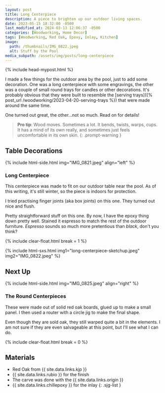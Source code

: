 ```yaml
---
layout: post
title: Long Centerpiece
description: A piece to brighten up our outdoor living spaces.
date: 2023-05-15 18:32:00 -0500
last_modified_at: 2024-03-13 12:06:37 -0500
categories: [Woodworking, Home Decor]
tags: [Woodworking, Red Oak, Epoxy, Inlay, Kitchen]
image:
  path: /thumbnails/IMG_0822.jpeg
  alt: Stuff by the Pool
media_subpath: /assets/img/posts/long-centerpiece
---
```

{% include head-mypost.html %}

I made a few things for the outdoor area by the pool, just to add some decoration. One was a long centerpiece with some engravings, the other was a couple of small round trays for candles or other decorations. It's probably obvious that they were built to resemble the [serving trays]({% post_url /woodworking/2023-04-20-serving-trays %}) that were made around the same time.

One turned out great, the other...not so much. Read on for details!

> **Pro tip**: Wood moves. Sometimes a lot. It bends, twists, warps, cups. It has a mind of its own really, and sometimes just feels uncomfortable in its own skin.
{: .prompt-warning }

## Table Decorations

{% include html-side.html img="IMG_0821.jpeg" align="left" %}

### Long Center&#x200B;piece

This centerpiece was made to fit on our outdoor table near the pool. As of this writing, it's still winter, so the piece is indoors for protection.

I tried practising finger joints (aka box joints) on this one. They turned out nice and flush.

Pretty straightforward stuff on this one. By now, I have the epoxy thing down pretty well. Stained it espresso to match the rest of the outdoor furniture. _Espresso_ sounds so much more pretentious than _black_, don't you think?

{% include clear-float.html break = 1 %}

{% include html-sxs.html img1="long-centerpiece-sketchup.jpeg" img2="IMG_0822.jpeg" %}

## Next Up

{% include html-side.html img="IMG_0825.jpeg" align="right" %}

### The Round Center&#x200B;pieces

These were made out of solid red oak boards, glued up to make a small panel. I then used a router with a circle jig to make the final shape.

Even though they are sold oak, they still warped quite a bit in the elements. I am not sure if they are even salvageable at this point, but I'll see what I can do.

{% include clear-float.html break  = 0 %}

## Materials

- Red Oak from {{ site.data.links.kjp }}
- {{ site.data.links.rubio }} for the finish
- The carve was done with the {{ site.data.links.origin }}
- {{ site.data.links.chillepoxy }} for the inlay
{: .sjg-list }
